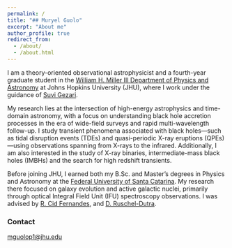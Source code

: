 ```yaml
---
permalink: /
title: "## Muryel Guolo"
excerpt: "About me"
author_profile: true
redirect_from: 
  - /about/
  - /about.html
---
```



<!-- Google tag (gtag.js) -->
<script async src="https://www.googletagmanager.com/gtag/js?id=G-XYE7WC1N2B"></script>
<script>
  window.dataLayer = window.dataLayer || [];
  function gtag(){dataLayer.push(arguments);}
  gtag('js', new Date());

  gtag('config', 'G-XYE7WC1N2B');
</script>



I am a theory-oriented observational astrophysicist and a fourth-year graduate student in the <a href="https://physics-astronomy.jhu.edu" target="_blank">William H. Miller III Department of Physics and Astronomy</a> at Johns Hopkins University (JHU), where I work under the guidance of <a href="https://physics-astronomy.jhu.edu/directory/suvi-gezari/" target="_blank">Suvi Gezari</a>.

My research lies at the intersection of high-energy astrophysics and time-domain astronomy, with a focus on understanding black hole accretion processes in the era of wide-field surveys and rapid multi-wavelength follow-up. I study transient phenomena associated with black holes—such as tidal disruption events (TDEs) and quasi-periodic X-ray eruptions (QPEs)—using observations spanning from X-rays to the infrared. Additionally, I am also interested in the study of X-ray binaries, intermediate-mass black holes (IMBHs) and the search for high redshift transients. 


Before joining JHU, I earned both my B.Sc. and Master’s degrees in Physics and Astronomy at the <a href="https://ppgfsc.posgrad.ufsc.br/?lang=en" target="_blank">Federal University of Santa Catarina</a>. My research there focused on galaxy evolution and active galactic nuclei, primarily through optical Integral Field Unit (IFU) spectroscopy observations. I was advised by <a href="https://scholar.google.com.br/citations?user=_NWGzLIAAAAJ&hl=en" target="_blank">R. Cid Fernandes</a>, and <a href="https://scholar.google.com/citations?user=rGfZ3zoAAAAJ&hl=en" target="_blank"> D. Ruschel-Dutra</a>.

### Contact
mguolop1@jhu.edu

